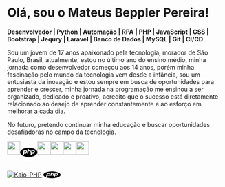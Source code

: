 # Olá, sou o Mateus Beppler Pereira!
**Desenvolvedor | Python | Automação | RPA | PHP | JavaScript | CSS | Bootstrap | Jequry | Laravel | Banco de Dados | MySQL | Git | CI/CD**

Sou um jovem de 17 anos apaixonado pela tecnologia, morador de São Paulo, Brasil, atualmente, estou no último ano do ensino médio, minha jornada como desenvolvedor começou aos 14 anos, porém minha fascinação pelo mundo da tecnologia vem desde a infância, sou um entusiasta da inovação e estou sempre em busca de oportunidades para aprender e crescer, minha jornada na programação me ensinou a ser organizado, dedicado e proativo, acredito que o sucesso está diretamente relacionado ao desejo de aprender constantemente e ao esforço em melhorar a cada dia.

No futuro, pretendo continuar minha educação e buscar oportunidades desafiadoras no campo da tecnologia.

<div style="display:flex">
<img src="https://cdn.jsdelivr.net/gh/devicons/devicon/icons/python/python-original.svg" height="30" width="30"/>
<img src="https://raw.githubusercontent.com/devicons/devicon/2ae2a900d2f041da66e950e4d48052658d850630/icons/php/php-plain.svg" height="40" width="40" style="margin-top:5px"/>
<img src="https://cdn.jsdelivr.net/gh/devicons/devicon/icons/javascript/javascript-original.svg" height="30" width="30"/>
<img src="https://cdn.jsdelivr.net/gh/devicons/devicon/icons/html5/html5-plain.svg" height="30" width="30"/>
<img src="https://cdn.jsdelivr.net/gh/devicons/devicon/icons/css3/css3-plain.svg" height="30" width="30"/>
<img src="https://cdn.jsdelivr.net/gh/devicons/devicon/icons/bootstrap/bootstrap-original.svg" height="30" width="30"/>
</div>


<div dir="auto"><br>
<a target="_blank" rel="noopener noreferrer nofollow" href="https://cdn.jsdelivr.net/gh/devicons/devicon/icons/python/python-original.svg">
<img align="center" alt="Kaio-PHP" height="30" width="40" src="https://cdn.jsdelivr.net/gh/devicons/devicon/icons/python/python-original.svg" style="max-width: 100%;">
</a>
<a target="_blank" rel="noopener noreferrer nofollow" href="https://raw.githubusercontent.com/devicons/devicon/2ae2a900d2f041da66e950e4d48052658d850630/icons/php/php-plain.svg">
<img align="center" alt="PHP" height="30" width="40" src="https://raw.githubusercontent.com/devicons/devicon/2ae2a900d2f041da66e950e4d48052658d850630/icons/php/php-plain.svg" style="max-width: 100%;">
</a>
</div>
  <!--
**mateusbepplerpereira/mateusbepplerpereira** is a ✨ _special_ ✨ repository because its `README.md` (this file) appears on your GitHub profile.

Here are some ideas to get you started:

- 🔭 I’m currently working on ...
- 🌱 I’m currently learning ...
- 👯 I’m looking to collaborate on ...
- 🤔 I’m looking for help with ...
- 💬 Ask me about ...
- 📫 How to reach me: ...
- 😄 Pronouns: ...
- ⚡ Fun fact: ...
-->
